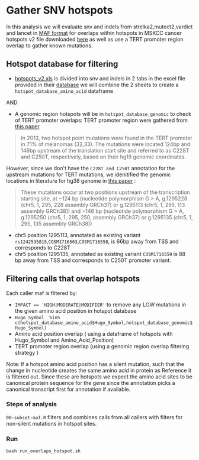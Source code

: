 # Gather SNV hotspots

In this analysis we will evaluate snv and indels from strelka2,mutect2,vardict and lancet in [MAF format](https://docs.gdc.cancer.gov/Data/File_Formats/MAF_Format/) for overlaps within hotspots in MSKCC cancer hotspots v2 file downloaded [here](https://github.com/kgaonkar6/OpenPBTA-analysis/blob/recurrence-snv/analyses/hotspots-detection/input/hotspots_v2.xls) as well as use a TERT promoter region overlap to gather known mutations.

## Hotspot database for filtering
- [hotspots_v2.xls](https://www.cancerhotspots.org/files/hotspots_v2.xls) is divided into snv and indels in 2 tabs in the excel file provided in their [database](https://www.cancerhotspots.org/#/download) we will combine the 2 sheets to create a `hotspot_database_amino_acid` dataframe 

AND

- A genomic region hotspots will be in `hotspot_database_genomic` to check of TERT promoter overlaps:
TERT promoter region were gathered from  [this paper](https://www.ncbi.nlm.nih.gov/pmc/articles/PMC4852159/).
>In 2013, two hotspot point mutations were found in the TERT promoter in 71% of melanomas (32,33). The mutations were located 124bp and 146bp upstream of the translation start site and referred to as C228T and C250T, respectively, based on their hg19 genomic coordinates.

However, since we don't have the `C228T and C250T` annotation for the upstream mutations for TERT mutations, we idenitified the genomic locations in literature for hg38 genome in [this paper](https://www.mdpi.com/1422-0067/21/17/6034/htm) :
> These mutations occur at two positions upstream of the transcription starting site, at −124 bp (nucleotide polymorphism G > A, g.1295228 (chr5, 1, 295, 228 assembly GRCh37) or g.1295113 (chr5, 1, 295, 113 assembly GRCh38)) and −146 bp (nucleotide polymorphism G > A, g.1295250 (chr5, 1, 295, 250, assembly GRCh37) or g.1295135 (chr5, 1, 295, 135 assembly GRCh38)) 

- chr5 position 1295113, annotated as existing variant `rs1242535815`,`COSM1716563`,`COSM1716558`,  is 66bp away from TSS and corresponds to C228T
- chr5 position 1295135, annotated as existing variant `COSM1716559` is 88 bp away from TSS and corresponds to C250T promoter variant.


## Filtering calls that overlap hotspots

Each caller maf is filtered by:
- `IMPACT == 'HIGH|MODERATE|MODIFIER'` to remove any LOW mutations in the given amino acid position in hotspot database
- `Hugo_Symbol  %in% c(hotspot_database_amino_acid$Hugo_Symbol,hotspot_database_genomic$Hugo_Symbol)`
- Amino acid position overlap ( using a dataframe of hotspots with Hugo_Symbol and Amino_Acid_Position)
- TERT promoter region overlap (using a genomic region overlap filtering strategy )

Note: If a hotspot amino acid position has a silent mutation, such that the change in nucleotide creates the same amino acid in protein as Reference it is filtered out. Since these are hotspots we expect the amino acid sites to be canonical protein sequence for the gene since the annotation picks a canonical transcript first for annotation if available. 


### Steps of analysis

`00-subset-maf.R` filters and combines calls from all callers with filters for non-silent mutations in hotspot sites.

   
### Run

```
bash run_overlaps_hotspot.sh 

```
